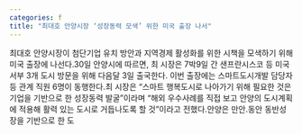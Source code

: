 ```yaml
---
categories: f
title: "최대호 안양시장 ‘성장동력 모색’ 위한 미국 출장 나서"
---
```

최대호 안양시장이 첨단기업 유치 방안과 지역경제 활성화를 위한 시책을 모색하기 위해 미국 출장에 나선다.30일 안양시에 따르면, 최 시장은 7박9일 간 샌프란시스코 등 미국 서부 3개 도시 방문을 위해 다음달 3일 출국한다. 이번 출장에는 스마트도시개발 담당자 등 관계 직원 6명이 동행한다.최 시장은 “스마트 행복도시로 나아가기 위해 필요한 것은 기업을 기반으로 한 성장동력 발굴”이라며 “해외 우수사례를 직접 보고 안양의 도시계획에 적용해 활력 있는 도시로 거듭나도록 할 것”이라고 전했다.안양은 만안․동안 동반성장을 기반으로 한 도